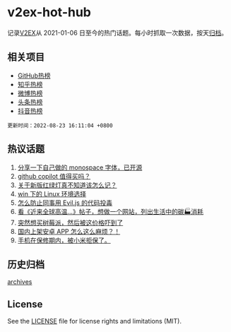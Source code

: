 # v2ex-hot-hub

 记录[V2EX](https://www.v2ex.com/)从 2021-01-06 日至今的热门话题。每小时抓取一次数据，按天[归档](archives)。
 
 ## 相关项目

- [GitHub热榜](https://github.com/lonnyzhang423/github-hot-hub)
- [知乎热榜](https://github.com/lonnyzhang423/zhihu-hot-hub)
- [微博热榜](https://github.com/lonnyzhang423/weibo-hot-hub)
- [头条热榜](https://github.com/lonnyzhang423/toutiao-hot-hub)
- [抖音热榜](https://github.com/lonnyzhang423/douyin-hot-hub)


 `更新时间：2022-08-23 16:11:04 +0800`

## 热议话题

1. [分享一下自己做的 monospace 字体，已开源](https://www.v2ex.com/t/874714)
1. [github copilot 值得买吗？](https://www.v2ex.com/t/874624)
1. [关于新版红绿灯真不知道该怎么记？](https://www.v2ex.com/t/874606)
1. [win 下的 Linux 环境选择](https://www.v2ex.com/t/874664)
1. [怎么防止同事用 Evil.js 的代码投毒](https://www.v2ex.com/t/874717)
1. [看《近来全球高温…》帖子，想做一个网站，列出生活中的碳🏭消耗](https://www.v2ex.com/t/874720)
1. [突然想买树莓派，然后被这价格吓到了](https://www.v2ex.com/t/874636)
1. [国内上架安卓 APP 怎么这么麻烦？！](https://www.v2ex.com/t/874776)
1. [手机在保修期内，被小米拒保了。](https://www.v2ex.com/t/874761)

## 历史归档

[archives](archives)

## License

See the [LICENSE](LICENSE) file for license rights and limitations (MIT).
